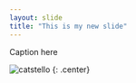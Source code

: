 ```yaml
---
layout: slide
title: "This is my new slide"
---
```


Caption here

![catstello](https://octodex.github.com/images/catstello.png)
{: .center}
